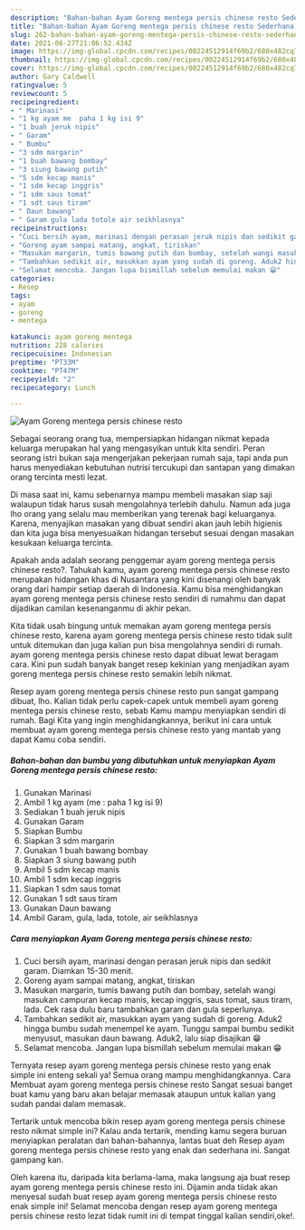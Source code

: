 ```yaml
---
description: "Bahan-bahan Ayam Goreng mentega persis chinese resto Sederhana Untuk Jualan"
title: "Bahan-bahan Ayam Goreng mentega persis chinese resto Sederhana Untuk Jualan"
slug: 262-bahan-bahan-ayam-goreng-mentega-persis-chinese-resto-sederhana-untuk-jualan
date: 2021-06-27T21:06:52.434Z
image: https://img-global.cpcdn.com/recipes/00224512914f69b2/680x482cq70/ayam-goreng-mentega-persis-chinese-resto-foto-resep-utama.jpg
thumbnail: https://img-global.cpcdn.com/recipes/00224512914f69b2/680x482cq70/ayam-goreng-mentega-persis-chinese-resto-foto-resep-utama.jpg
cover: https://img-global.cpcdn.com/recipes/00224512914f69b2/680x482cq70/ayam-goreng-mentega-persis-chinese-resto-foto-resep-utama.jpg
author: Gary Caldwell
ratingvalue: 5
reviewcount: 5
recipeingredient:
- " Marinasi"
- "1 kg ayam me  paha 1 kg isi 9"
- "1 buah jeruk nipis"
- " Garam"
- " Bumbu"
- "3 sdm margarin"
- "1 buah bawang bombay"
- "3 siung bawang putih"
- "5 sdm kecap manis"
- "1 sdm kecap inggris"
- "1 sdm saus tomat"
- "1 sdt saus tiram"
- " Daun bawang"
- " Garam gula lada totole air seikhlasnya"
recipeinstructions:
- "Cuci bersih ayam, marinasi dengan perasan jeruk nipis dan sedikit garam. Diamkan 15-30 menit."
- "Goreng ayam sampai matang, angkat, tiriskan"
- "Masukan margarin, tumis bawang putih dan bombay, setelah wangi masukan campuran kecap manis, kecap inggris, saus tomat, saus tiram, lada. Cek rasa dulu baru tambahkan garam dan gula seperlunya."
- "Tambahkan sedikit air, masukkan ayam yang sudah di goreng. Aduk2 hingga bumbu sudah menempel ke ayam. Tunggu sampai bumbu sedikit menyusut, masukan daun bawang. Aduk2, lalu siap disajikan 😁"
- "Selamat mencoba. Jangan lupa bismillah sebelum memulai makan 😁"
categories:
- Resep
tags:
- ayam
- goreng
- mentega

katakunci: ayam goreng mentega 
nutrition: 228 calories
recipecuisine: Indonesian
preptime: "PT33M"
cooktime: "PT47M"
recipeyield: "2"
recipecategory: Lunch

---
```



![Ayam Goreng mentega persis chinese resto](https://img-global.cpcdn.com/recipes/00224512914f69b2/680x482cq70/ayam-goreng-mentega-persis-chinese-resto-foto-resep-utama.jpg)

Sebagai seorang orang tua, mempersiapkan hidangan nikmat kepada keluarga merupakan hal yang mengasyikan untuk kita sendiri. Peran seorang istri bukan saja mengerjakan pekerjaan rumah saja, tapi anda pun harus menyediakan kebutuhan nutrisi tercukupi dan santapan yang dimakan orang tercinta mesti lezat.

Di masa  saat ini, kamu sebenarnya mampu membeli masakan siap saji walaupun tidak harus susah mengolahnya terlebih dahulu. Namun ada juga lho orang yang selalu mau memberikan yang terenak bagi keluarganya. Karena, menyajikan masakan yang dibuat sendiri akan jauh lebih higienis dan kita juga bisa menyesuaikan hidangan tersebut sesuai dengan masakan kesukaan keluarga tercinta. 



Apakah anda adalah seorang penggemar ayam goreng mentega persis chinese resto?. Tahukah kamu, ayam goreng mentega persis chinese resto merupakan hidangan khas di Nusantara yang kini disenangi oleh banyak orang dari hampir setiap daerah di Indonesia. Kamu bisa menghidangkan ayam goreng mentega persis chinese resto sendiri di rumahmu dan dapat dijadikan camilan kesenanganmu di akhir pekan.

Kita tidak usah bingung untuk memakan ayam goreng mentega persis chinese resto, karena ayam goreng mentega persis chinese resto tidak sulit untuk ditemukan dan juga kalian pun bisa mengolahnya sendiri di rumah. ayam goreng mentega persis chinese resto dapat dibuat lewat beragam cara. Kini pun sudah banyak banget resep kekinian yang menjadikan ayam goreng mentega persis chinese resto semakin lebih nikmat.

Resep ayam goreng mentega persis chinese resto pun sangat gampang dibuat, lho. Kalian tidak perlu capek-capek untuk membeli ayam goreng mentega persis chinese resto, sebab Kamu mampu menyiapkan sendiri di rumah. Bagi Kita yang ingin menghidangkannya, berikut ini cara untuk membuat ayam goreng mentega persis chinese resto yang mantab yang dapat Kamu coba sendiri.

<!--inarticleads1-->

##### Bahan-bahan dan bumbu yang dibutuhkan untuk menyiapkan Ayam Goreng mentega persis chinese resto:

1. Gunakan  Marinasi
1. Ambil 1 kg ayam (me : paha 1 kg isi 9)
1. Sediakan 1 buah jeruk nipis
1. Gunakan  Garam
1. Siapkan  Bumbu
1. Siapkan 3 sdm margarin
1. Gunakan 1 buah bawang bombay
1. Siapkan 3 siung bawang putih
1. Ambil 5 sdm kecap manis
1. Ambil 1 sdm kecap inggris
1. Siapkan 1 sdm saus tomat
1. Gunakan 1 sdt saus tiram
1. Gunakan  Daun bawang
1. Ambil  Garam, gula, lada, totole, air seikhlasnya




<!--inarticleads2-->

##### Cara menyiapkan Ayam Goreng mentega persis chinese resto:

1. Cuci bersih ayam, marinasi dengan perasan jeruk nipis dan sedikit garam. Diamkan 15-30 menit.
1. Goreng ayam sampai matang, angkat, tiriskan
1. Masukan margarin, tumis bawang putih dan bombay, setelah wangi masukan campuran kecap manis, kecap inggris, saus tomat, saus tiram, lada. Cek rasa dulu baru tambahkan garam dan gula seperlunya.
1. Tambahkan sedikit air, masukkan ayam yang sudah di goreng. Aduk2 hingga bumbu sudah menempel ke ayam. Tunggu sampai bumbu sedikit menyusut, masukan daun bawang. Aduk2, lalu siap disajikan 😁
1. Selamat mencoba. Jangan lupa bismillah sebelum memulai makan 😁




Ternyata resep ayam goreng mentega persis chinese resto yang enak simple ini enteng sekali ya! Semua orang mampu menghidangkannya. Cara Membuat ayam goreng mentega persis chinese resto Sangat sesuai banget buat kamu yang baru akan belajar memasak ataupun untuk kalian yang sudah pandai dalam memasak.

Tertarik untuk mencoba bikin resep ayam goreng mentega persis chinese resto nikmat simple ini? Kalau anda tertarik, mending kamu segera buruan menyiapkan peralatan dan bahan-bahannya, lantas buat deh Resep ayam goreng mentega persis chinese resto yang enak dan sederhana ini. Sangat gampang kan. 

Oleh karena itu, daripada kita berlama-lama, maka langsung aja buat resep ayam goreng mentega persis chinese resto ini. Dijamin anda tiidak akan menyesal sudah buat resep ayam goreng mentega persis chinese resto enak simple ini! Selamat mencoba dengan resep ayam goreng mentega persis chinese resto lezat tidak rumit ini di tempat tinggal kalian sendiri,oke!.

